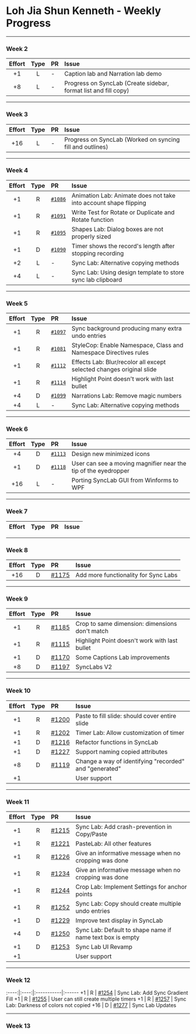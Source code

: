 # Loh Jia Shun Kenneth - Weekly Progress

---

### Week 2

Effort| Type | PR | Issue
:----:|:----:|:-----------|:------
+1 | L | - | Caption lab and Narration lab demo
+8 | L | - | Progress on SyncLab (Create sidebar, format list and fill copy)

---
### Week 3

Effort| Type | PR | Issue
:----:|:----:|:-----------|:------
+16 | L | - | Progress on SyncLab (Worked on syncing fill and outlines)

---
### Week 4

Effort| Type | PR | Issue
:----:|:----:|:-----------|:------
+1 | R | [`#1086`](https://github.com/PowerPointLabs/PowerPointLabs/pull/1086) | Animation Lab: Animate does not take into account shape flipping
+1 | R | [`#1091`](https://github.com/PowerPointLabs/PowerPointLabs/pull/1091) | Write Test for Rotate or Duplicate and Rotate function 
+1 | R | [`#1095`](https://github.com/PowerPointLabs/PowerPointLabs/pull/1095) | Shapes Lab: Dialog boxes are not properly sized
+1 | D | [`#1090`](https://github.com/PowerPointLabs/PowerPointLabs/pull/1090) | Timer shows the record's length after stopping recording 
+2 | L | - | Sync Lab: Alternative copying methods
+4 | L | - | Sync Lab: Using design template to store sync lab clipboard

---
### Week 5

Effort| Type | PR | Issue
:----:|:----:|:-----------|:------
+1 | R | [`#1097`](https://github.com/PowerPointLabs/PowerPointLabs/pull/1097) | Sync background producing many extra undo entries
+1 | R | [`#1081`](https://github.com/PowerPointLabs/PowerPointLabs/pull/1081) | StyleCop: Enable Namespace, Class and Namespace Directives rules
+1 | R | [`#1112`](https://github.com/PowerPointLabs/PowerPointLabs/pull/1112) | Effects Lab: Blur/recolor all except selected changes original slide
+1 | R | [`#1114`](https://github.com/PowerPointLabs/PowerPointLabs/pull/1114) | Highlight Point doesn't work with last bullet
+4 | D | [`#1099`](https://github.com/PowerPointLabs/PowerPointLabs/pull/1099) | Narrations Lab: Remove magic numbers
+4 | L | - | Sync Lab: Alternative copying methods

---
### Week 6

Effort| Type | PR | Issue
:----:|:----:|:-----------|:------
+4 | D | [`#1113`](https://github.com/PowerPointLabs/PowerPointLabs/pull/1113) | Design new minimized icons
+1 | D | [`#1118`](https://github.com/PowerPointLabs/PowerPointLabs/pull/1118) | User can see a moving magnifier near the tip of the eyedropper
+16 | L | - | Porting SyncLab GUI from Winforms to WPF

---
### Week 7

Effort| Type | PR | Issue
:----:|:----:|:-----------|:------

---
### Week 8

Effort| Type | PR | Issue
:----:|:----:|:-----------|:------
+16 | D | [#1175](https://github.com/PowerPointLabs/PowerPointLabs/pull/1175) |  Add more functionality for Sync Labs

---
### Week 9

Effort| Type | PR | Issue
:----:|:----:|:-----------|:------
+1 | R | [#1185](https://github.com/PowerPointLabs/PowerPointLabs/pull/1185) |  Crop to same dimension: dimensions don't match
+1 | R | [#1115](https://github.com/PowerPointLabs/PowerPointLabs/pull/1115) |  Highlight Point doesn't work with last bullet
+1 | D | [#1170](https://github.com/PowerPointLabs/PowerPointLabs/pull/1170) |  Some Captions Lab improvements
+8 | D | [#1197](https://github.com/PowerPointLabs/PowerPointLabs/pull/1197) |  SyncLabs V2

---
### Week 10

Effort| Type | PR | Issue
:----:|:----:|:-----------|:------
+1 | R | [#1200](https://github.com/PowerPointLabs/PowerPointLabs/pull/1200) |  Paste to fill slide: should cover entire slide
+1 | R | [#1202](https://github.com/PowerPointLabs/PowerPointLabs/pull/1202) |  Timer Lab: Allow customization of timer
+1 | D | [#1216](https://github.com/PowerPointLabs/PowerPointLabs/pull/1216) |  Refactor functions in SyncLab
+1 | D | [#1227](https://github.com/PowerPointLabs/PowerPointLabs/pull/1227) |  Support naming copied attributes
+8 | D | [#1119](https://github.com/PowerPointLabs/PowerPointLabs/pull/1119) |  Change a way of identifying "recorded" and "generated"
+1 | | | User support

---
### Week 11

Effort| Type | PR | Issue
:----:|:----:|:-----------|:------
+1 | R | [#1215](https://github.com/PowerPointLabs/PowerPointLabs/pull/1215) |  Sync Lab: Add crash-prevention in Copy/Paste
+1 | R | [#1221](https://github.com/PowerPointLabs/PowerPointLabs/pull/1221) |  PasteLab: All other features
+1 | R | [#1226](https://github.com/PowerPointLabs/PowerPointLabs/pull/1226) |  Give an informative message when no cropping was done 
+1 | R | [#1234](https://github.com/PowerPointLabs/PowerPointLabs/pull/1234) |  Give an informative message when no cropping was done 
+1 | R | [#1244](https://github.com/PowerPointLabs/PowerPointLabs/pull/1244) |  Crop Lab: Implement Settings for anchor points
+1 | R | [#1252](https://github.com/PowerPointLabs/PowerPointLabs/pull/1252) |  Sync Lab: Copy should create multiple undo entries
+1 | D | [#1229](https://github.com/PowerPointLabs/PowerPointLabs/pull/1229) |  Improve text display in SyncLab
+4 | D | [#1250](https://github.com/PowerPointLabs/PowerPointLabs/pull/1250) |  Sync Lab: Default to shape name if name text box is empty 
+1 | D | [#1253](https://github.com/PowerPointLabs/PowerPointLabs/pull/1253) |  Sync Lab UI Revamp
+1 | | | User support

---
### Week 12
:----:|:----:|:-----------|:------
+1 | R | [#1254](https://github.com/PowerPointLabs/PowerPointLabs/pull/1254) | Sync Lab: Add Sync Gradient Fill
+1 | R | [#1255](https://github.com/PowerPointLabs/PowerPointLabs/pull/1255) | User can still create multiple timers
+1 | R | [#1257](https://github.com/PowerPointLabs/PowerPointLabs/pull/1257) | Sync Lab: Darkness of colors not copied
+16 | D | [#1277](https://github.com/PowerPointLabs/PowerPointLabs/pull/1277) | Sync Lab Updates

---
### Week 13

